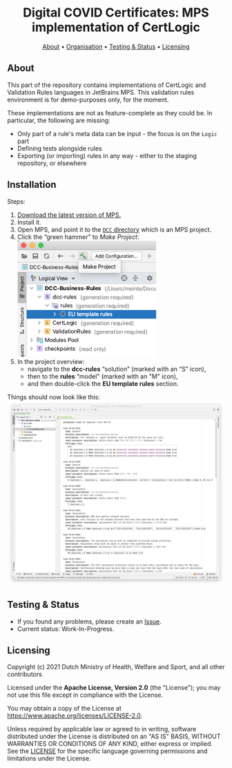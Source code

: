 <h1 align="center">
 Digital COVID Certificates: MPS implementation of CertLogic
</h1>

<p align="center">
    <a href="#about">About</a> •
    <a href="#organisation">Organisation</a> •
    <a href="#testing--status">Testing & Status</a> •
    <a href="#licensing">Licensing</a>
</p>


## About

This part of the repository contains implementations of CertLogic and Validation Rules languages in JetBrains MPS.
This validation rules environment is for demo-purposes only, for the moment.

These implementations are not as feature-complete as they could be.
In particular, the following are missing:

* Only part of a rule's meta data can be input - the focus is on the `Logic` part
* Defining tests alongside rules
* Exporting (or importing) rules in any way - either to the staging repository, or elsewhere


## Installation

Steps:

1. [Download the latest version of MPS.](https://www.jetbrains.com/mps/download/)
2. Install it.
3. Open MPS, and point it to the [`DCC` directory](./DCC) which is an MPS project.
4. Click the “green hammer” to _Make Project_: ![](images/screenshot-Make-Project.png)
5. In the project overview:
   * navigate to the **dcc-rules** “solution” (marked with an “S” icon),
   * then to the **rules** “model” (marked with an "M" icon), 
   * and then double-click the **EU template rules** section.

Things should now look like this: ![screenshot of EU rules](images/screenshot-built-project.png)


## Testing & Status

- If you found any problems, please create an [Issue](/../../issues).
- Current status: Work-In-Progress.


## Licensing

Copyright (c) 2021 Dutch Ministry of Health, Welfare and Sport, and all other contributors

Licensed under the **Apache License, Version 2.0** (the "License"); you may not use this file except in compliance with the License.

You may obtain a copy of the License at https://www.apache.org/licenses/LICENSE-2.0.

Unless required by applicable law or agreed to in writing, software distributed under the License is distributed on an "AS IS"
BASIS, WITHOUT WARRANTIES OR CONDITIONS OF ANY KIND, either express or implied. See the [LICENSE](./LICENSE) for the specific
language governing permissions and limitations under the License.

